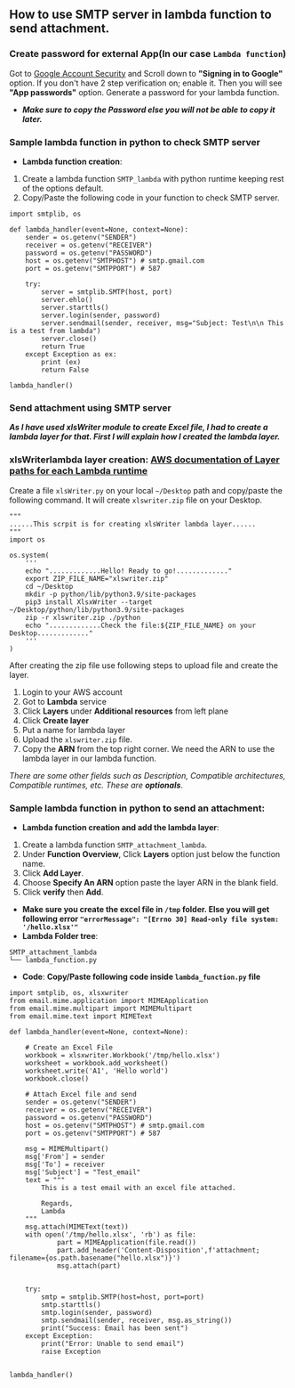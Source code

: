 ## How to use SMTP server in lambda function to send attachment.

### Create password for external App(In our case `Lambda function`)
Got to [Google Account Security](https://myaccount.google.com/security) and Scroll down to **"Signing in to Google"** option. If you don't have 2 step verification on; enable it. Then you will see **"App passwords"** option. Generate a password for your lambda function. 
* ***Make sure to copy the Password else you will not be able to copy it later.*** 

### Sample lambda function in python to check SMTP server
* **Lambda function creation**:
1. Create a lambda function `SMTP_lambda` with python runtime keeping rest of the options default.
2. Copy/Paste the following code in your function to check SMTP server. 
```
import smtplib, os

def lambda_handler(event=None, context=None):
    sender = os.getenv("SENDER")
    receiver = os.getenv("RECEIVER")
    password = os.getenv("PASSWORD")
    host = os.getenv("SMTPHOST") # smtp.gmail.com
    port = os.getenv("SMTPPORT") # 587

    try:
        server = smtplib.SMTP(host, port)
        server.ehlo()
        server.starttls()
        server.login(sender, password)
        server.sendmail(sender, receiver, msg="Subject: Test\n\n This is a test from lambda")
        server.close()
        return True
    except Exception as ex:
        print (ex)
        return False

lambda_handler()
```
### Send attachment using SMTP server
***As I have used xlsWriter module to create Excel file, I had to create a lambda layer for that. First I will explain how I created the lambda layer.***

### xlsWriterlambda layer creation: [AWS documentation of Layer paths for each Lambda runtime](https://docs.aws.amazon.com/lambda/latest/dg/configuration-layers.html#configuration-layers-path)
Create a file `xlsWriter.py` on your local `~/Desktop` path and copy/paste the following command. It will create  `xlswriter.zip` file on your Desktop. 
```   
"""
......This scrpit is for creating xlsWriter lambda layer......
"""
import os

os.system(
    '''
    echo ".............Hello! Ready to go!............."
    export ZIP_FILE_NAME="xlswriter.zip" 
    cd ~/Desktop
    mkdir -p python/lib/python3.9/site-packages
    pip3 install XlsxWriter --target ~/Desktop/python/lib/python3.9/site-packages
    zip -r xlswriter.zip ./python 
    echo ".............Check the file:${ZIP_FILE_NAME} on your Desktop............."
    '''
)
```
After creating the zip file use following steps to upload file and create the layer. 
1. Login to your AWS account
2. Got to **Lambda** service 
3. Click **Layers** under **Additional resources** from left plane 
4. Click **Create layer** 
5. Put a name for lambda layer 
6. Upload the `xlswriter.zip` file.
7. Copy the **ARN** from the top right corner. We need the ARN to use the lambda layer in our lambda function. 

*There are some other fields such as *Description*, *Compatible architectures*, *Compatible runtimes*, etc. These are ***optionals****.

### Sample lambda function in python to send an attachment:
* **Lambda function creation and add the lambda layer**:

1. Create a lambda function `SMTP_attachment_lambda`.
2. Under **Function Overview**, Click **Layers** option just below the function name.
3. Click **Add Layer**.
4. Choose **Specify An ARN** option paste the layer ARN in the blank field.
5. Click **verify** then **Add**.
* **Make sure you create the excel file in `/tmp` folder. Else you will get following error `"errorMessage": "[Errno 30] Read-only file system: '/hello.xlsx'"`**
* **Lambda Folder tree**:
```
SMTP_attachment_lambda
└── lambda_function.py
```
* **Code**: **Copy/Paste following code inside `lambda_function.py` file**
``` 
import smtplib, os, xlsxwriter
from email.mime.application import MIMEApplication
from email.mime.multipart import MIMEMultipart
from email.mime.text import MIMEText

def lambda_handler(event=None, context=None):
    
    # Create an Excel File
    workbook = xlsxwriter.Workbook('/tmp/hello.xlsx')
    worksheet = workbook.add_worksheet()
    worksheet.write('A1', 'Hello world')
    workbook.close()
    
    # Attach Excel file and send
    sender = os.getenv("SENDER")
    receiver = os.getenv("RECEIVER")
    password = os.getenv("PASSWORD")
    host = os.getenv("SMTPHOST") # smtp.gmail.com
    port = os.getenv("SMTPPORT") # 587

    msg = MIMEMultipart()
    msg['From'] = sender
    msg['To'] = receiver
    msg['Subject'] = "Test_email"
    text = """
        This is a test email with an excel file attached. 

        Regards,
        Lambda
    """
    msg.attach(MIMEText(text))
    with open('/tmp/hello.xlsx', 'rb') as file:
            part = MIMEApplication(file.read())
            part.add_header('Content-Disposition',f'attachment; filename={os.path.basename("hello.xlsx")}')
            msg.attach(part)


    try:
        smtp = smtplib.SMTP(host=host, port=port)
        smtp.starttls()
        smtp.login(sender, password)
        smtp.sendmail(sender, receiver, msg.as_string())
        print("Success: Email has been sent")
    except Exception:
        print("Error: Unable to send email")
        raise Exception


lambda_handler()
```
